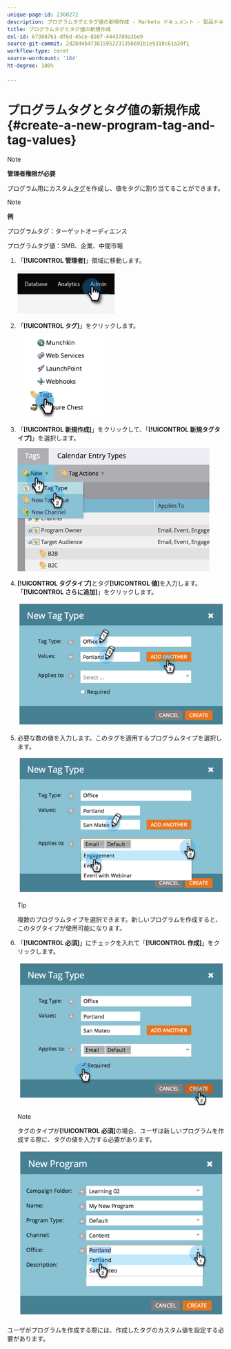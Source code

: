```yaml
---
unique-page-id: 2360272
description: プログラムタグとタグ値の新規作成 - Marketo ドキュメント - 製品ドキュメント
title: プログラムタグとタグ値の新規作成
exl-id: 67300761-df6d-45ce-850f-4443789a3be9
source-git-commit: 2d28d4b473815952231356691b1e9310c61a20f1
workflow-type: tm+mt
source-wordcount: '164'
ht-degree: 100%

---
```


# プログラムタグとタグ値の新規作成 {#create-a-new-program-tag-and-tag-values}

>[!NOTE]
>
>**管理者権限が必要**

プログラム用にカスタム[タグ](/help/marketo/product-docs/core-marketo-concepts/programs/working-with-programs/understanding-tags.md)を作成し、値をタグに割り当てることができます。

>[!NOTE]
>
>**例**
>
>プログラムタグ：ターゲットオーディエンス
>
>プログラムタグ値：SMB、企業、中間市場

1. 「**[!UICONTROL 管理者]**」領域に移動します。

   ![](assets/create-a-new-program-tag-and-tag-values-1.png)

1. 「**[!UICONTROL タグ]**」をクリックします。

   ![](assets/create-a-new-program-tag-and-tag-values-2.png)

1. 「**[!UICONTROL 新規作成]**」をクリックして、「**[!UICONTROL 新規タグタイプ]**」を選択します。

   ![](assets/create-a-new-program-tag-and-tag-values-3.png)

1. **[!UICONTROL タグタイプ]**&#x200B;とタグ&#x200B;**[!UICONTROL 値]**&#x200B;を入力します。「**[!UICONTROL さらに追加]**」をクリックします。

   ![](assets/create-a-new-program-tag-and-tag-values-4.png)

1. 必要な数の値を入力します。このタグを適用するプログラムタイプを選択します。

   ![](assets/create-a-new-program-tag-and-tag-values-5.png)

   >[!TIP]
   >
   >複数のプログラムタイプを選択できます。新しいプログラムを作成すると、このタグタイプが使用可能になります。

1. 「**[!UICONTROL 必須]**」にチェックを入れて「**[!UICONTROL 作成]**」をクリックします。

   ![](assets/create-a-new-program-tag-and-tag-values-6.png)

   >[!NOTE]
   >
   >タグのタイプが&#x200B;**[!UICONTROL 必須]**&#x200B;の場合、ユーザは新しいプログラムを作成する際に、タグの値を入力する必要があります。

   ![](assets/create-a-new-program-tag-and-tag-values-7.png)

ユーザがプログラムを作成する際には、作成したタグのカスタム値を設定する必要があります。
